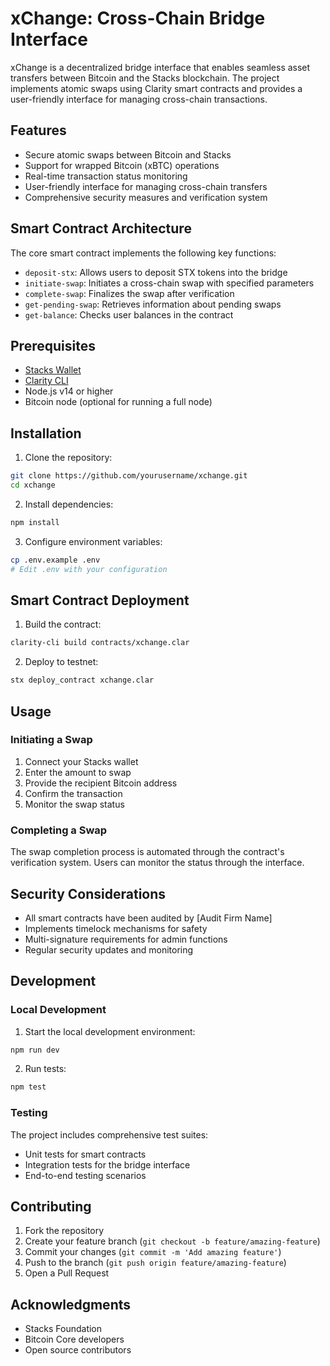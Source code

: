 # xChange: Cross-Chain Bridge Interface

xChange is a decentralized bridge interface that enables seamless asset transfers between Bitcoin and the Stacks blockchain. The project implements atomic swaps using Clarity smart contracts and provides a user-friendly interface for managing cross-chain transactions.

## Features

- Secure atomic swaps between Bitcoin and Stacks
- Support for wrapped Bitcoin (xBTC) operations
- Real-time transaction status monitoring
- User-friendly interface for managing cross-chain transfers
- Comprehensive security measures and verification system

## Smart Contract Architecture

The core smart contract implements the following key functions:

- `deposit-stx`: Allows users to deposit STX tokens into the bridge
- `initiate-swap`: Initiates a cross-chain swap with specified parameters
- `complete-swap`: Finalizes the swap after verification
- `get-pending-swap`: Retrieves information about pending swaps
- `get-balance`: Checks user balances in the contract

## Prerequisites

- [Stacks Wallet](https://www.hiro.so/wallet)
- [Clarity CLI](https://docs.stacks.co/references/claritycli)
- Node.js v14 or higher
- Bitcoin node (optional for running a full node)

## Installation

1. Clone the repository:
```bash
git clone https://github.com/yourusername/xchange.git
cd xchange
```

2. Install dependencies:
```bash
npm install
```

3. Configure environment variables:
```bash
cp .env.example .env
# Edit .env with your configuration
```

## Smart Contract Deployment

1. Build the contract:
```bash
clarity-cli build contracts/xchange.clar
```

2. Deploy to testnet:
```bash
stx deploy_contract xchange.clar
```

## Usage

### Initiating a Swap

1. Connect your Stacks wallet
2. Enter the amount to swap
3. Provide the recipient Bitcoin address
4. Confirm the transaction
5. Monitor the swap status

### Completing a Swap

The swap completion process is automated through the contract's verification system. Users can monitor the status through the interface.

## Security Considerations

- All smart contracts have been audited by [Audit Firm Name]
- Implements timelock mechanisms for safety
- Multi-signature requirements for admin functions
- Regular security updates and monitoring

## Development

### Local Development

1. Start the local development environment:
```bash
npm run dev
```

2. Run tests:
```bash
npm test
```

### Testing

The project includes comprehensive test suites:

- Unit tests for smart contracts
- Integration tests for the bridge interface
- End-to-end testing scenarios

## Contributing

1. Fork the repository
2. Create your feature branch (`git checkout -b feature/amazing-feature`)
3. Commit your changes (`git commit -m 'Add amazing feature'`)
4. Push to the branch (`git push origin feature/amazing-feature`)
5. Open a Pull Request


## Acknowledgments

- Stacks Foundation
- Bitcoin Core developers
- Open source contributors